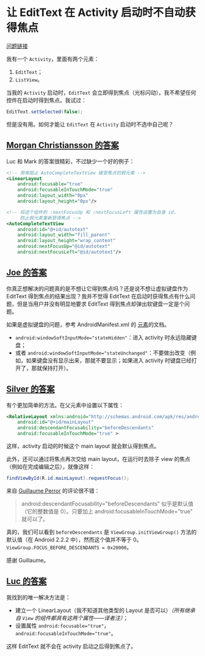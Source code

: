 # 让 EditText 在 Activity 启动时不自动获得焦点

[问题链接](http://stackoverflow.com/questions/1555109/stop-edittext-from-gaining-focus-at-activity-startup)

我有一个 `Activity`，里面有两个元素：

 1. `EditText`；
 2. `ListView`。

当我的 `Activity` 启动时，`EditText` 会立即得到焦点（光标闪动）。我不希望任何控件在启动时得到焦点。我试过：

```java
EditText.setSelected(false);
```

但是没有用。如何才能让 `EditText` 在 `Activity` 启动时不选中自己呢？

## [Morgan Christiansson 的答案](http://stackoverflow.com/questions/1555109/stop-edittext-from-gaining-focus-at-activity-startup/1662088#1662088)

Luc 和 Mark 的答案很精彩，不过缺少一个好的例子：

```xml
<!-- 用来阻止 AutoCompleteTextView 接受焦点的假元素 -->
<LinearLayout
    android:focusable="true"
    android:focusableInTouchMode="true"
    android:layout_width="0px"
    android:layout_height="0px"/>

<!-- 将这个组件的 :nextFocusUp 和 :nextFocusLeft 属性设置为自身 id，
     防止假元素重新获得焦点 -->
<AutoCompleteTextView
    android:id="@+id/autotext"
    android:layout_width="fill_parent"
    android:layout_height="wrap_content"
    android:nextFocusUp="@id/autotext"
    android:nextFocusLeft="@id/autotext"/>
```

## [Joe 的答案](http://stackoverflow.com/questions/1555109/stop-edittext-from-gaining-focus-at-activity-startup/2611031#2611031)

你真正想解决的问题真的是不想让它得到焦点吗？还是说不想让虚拟键盘作为 EditText 得到焦点的结果出现？我并不觉得 EditText 在启动时获得焦点有什么问题，但是当用户并没有明显地要求 EditText 得到焦点却弹出软键盘一定是个问题。

如果是虚拟键盘的问题，参考 AndroidManifest.xml 的 [<activity> 元素](http://developer.android.com/intl/zh-CN/guide/topics/manifest/activity-element.html#wsoft)的文档。

 - `android:windowSoftInputMode="stateHidden"`：进入 activity 时永远隐藏键盘；
 - 或者 `android:windowSoftInputMode="stateUnchanged"`：不要做出改变（例如，如果键盘没有显示出来，那就不要显示；如果进入 activity 时键盘已经打开了，那就保持打开）。

## [Silver 的答案](http://stackoverflow.com/questions/1555109/stop-edittext-from-gaining-focus-at-activity-startup/8639921#8639921)

有个更加简单的方法。在父元素中设置以下属性：

```xml
<RelativeLayout xmlns:android="http://schemas.android.com/apk/res/android"
    android:id="@+id/mainLayout"
    android:descendantFocusability="beforeDescendants"
    android:focusableInTouchMode="true" >
```

这样，activity 启动的时候这个 main layout 就会默认得到焦点。

此外，还可以通过将焦点再次交给 main layout，在运行时去除子 view 的焦点（例如在完成编辑之后），就像这样：

```java
findViewById(R.id.mainLayout).requestFocus();
```

来自 [Guillaume Perror](http://stackoverflow.com/users/598520/guillaume-perrot) 的评论很不错：

> android:descendantFocusability="beforeDescendants" 似乎是默认值（它的整数值是 0）。只要加上 android:focusableInTouchMode="true" 就可以了。

真的，我们可以看到 `beforeDescendants` 是 `ViewGroup.initViewGroup()` 方法的默认值（在 Android 2.2.2 中），然而这个值并不等于 0。`ViewGroup.FOCUS_BEFORE_DESCENDANTS = 0x20000`。

感谢 Guillaume。

## [Luc 的答案](http://stackoverflow.com/questions/1555109/stop-edittext-from-gaining-focus-at-activity-startup/1612017#1612017)

我找到的唯一解决方法是：

 - 建立一个 LinearLayout（我不知道其他类型的 Layout 是否可以）*（所有继承自 `View` 的组件都具有这两个属性——译者注）*；
 - 设置属性 `android:focusable="true"`，`android:focusableInTouchMode="true"`。

这样 EditText 就不会在 activity 启动之后得到焦点了。
